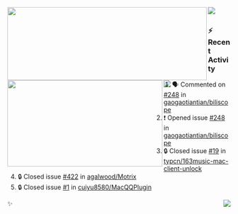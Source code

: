 <p>
  <p>
  <img align="left" width="450" height="165" src="https://github-readme-stats-git-masterrstaa-rickstaa.vercel.app/api?username=lowking&bg_color=0D1116&theme=synthwave&show_icons=true&hide_border=true&line_height=20&title_color=4E7C65&icon_color=555&show_owner=true&text_color=777&count_private=true"/>
  </p>
  <p>
  <img align="left" width="350" height="195" src="https://github-readme-stats-git-masterrstaa-rickstaa.vercel.app/api/top-langs/?layout=compact&username=lowking&bg_color=0D1116&theme=synthwave&show_icons=true&hide_border=true&line_height=20&title_color=4E7C65&icon_color=555&show_owner=true&text_color=777&hide&langs_count=4"/>
  </p>
  <p>
    <a align="left" href="https://t.me/Violettoy_bot"><img src="https://img.shields.io/badge/Telegram-%2352A4DB.svg?&style=social&logo=telegram&logoColor=52A4DB" /></a>&nbsp;&nbsp;
<!--     <img align="left" src="https://github.com/lowking/lowking/workflows/Waka%20Readme/badge.svg" />&nbsp;&nbsp; -->
    <img align="left" src="https://github.com/lowking/lowking/workflows/Activity%20Readme/badge.svg" />
  </p>
</p>

### :zap: Recent Activity

<!--START_SECTION:activity-->
1. 🗣 Commented on [#248](https://github.com/gaogaotiantian/biliscope/issues/248#issuecomment-2413077074) in [gaogaotiantian/biliscope](https://github.com/gaogaotiantian/biliscope)
2. ❗ Opened issue [#248](https://github.com/gaogaotiantian/biliscope/issues/248) in [gaogaotiantian/biliscope](https://github.com/gaogaotiantian/biliscope)
3. 🔒 Closed issue [#19](https://github.com/typcn/163music-mac-client-unlock/issues/19) in [typcn/163music-mac-client-unlock](https://github.com/typcn/163music-mac-client-unlock)
4. 🔒 Closed issue [#422](https://github.com/agalwood/Motrix/issues/422) in [agalwood/Motrix](https://github.com/agalwood/Motrix)
5. 🔒 Closed issue [#1](https://github.com/cuiyu8580/MacQQPlugin/issues/1) in [cuiyu8580/MacQQPlugin](https://github.com/cuiyu8580/MacQQPlugin)
<!--END_SECTION:activity-->

✨<img align="right" src="http://profile-counter.glitch.me/lowking/count.svg"/>
